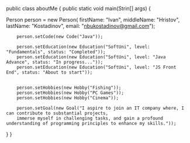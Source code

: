 
  public class aboutMe {
    public static void main(Strin[] args) {
  
  
  Person person = new Person(  firstName: "Ivan",
                               middleName: "Hristov",
                               lastName: "Kostadinov",
                               email: "nbukostadinov@gmail.com");

        person.setCode(new Code("Java"));

        person.setEducation(new Education("SoftUni", level: "Fundamentals", status: "Completed"));
        person.setEducation(new Education("SoftUni", level: "Java Advance", status: "In progress..."));
        person.setEducation(new Education("SoftUni", level: "JS Front End", status: "About to start"));


        person.setHobbies(new Hobby("Fishing"));
        person.setHobbies(new Hobby("PC Games"));
        person.setHobbies(new Hobby("Cinema"));

        person.setGoal(new Goal("I aspire to join an IT company where, I can contribute to substantial projects,
        immerse myself in challenging tasks, and gain a profound understanding of programming principles to enhance my skills."));

   }
}

